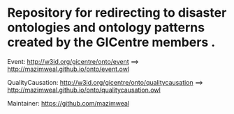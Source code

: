 Repository for redirecting to disaster ontologies and ontology patterns created by the GICentre members .
===================

Event:
http://w3id.org/gicentre/onto/event ==> http://mazimweal.github.io/onto/event.owl

QualityCausation:
http://w3id.org/gicentre/onto/qualitycausation ==> http://mazimweal.github.io/onto/qualitycausation.owl


Maintainer: https://github.com/mazimweal
